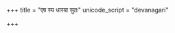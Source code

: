 +++
title = "एष स्य धारया सुतः"
unicode_script = "devanagari"

+++
<div class="js_include" url="/vedAH/sAma/paravastu-saama/devaH/somaH/eShasya-dhArayA/"  newLevelForH1="1" includeTitle="true"> </div>